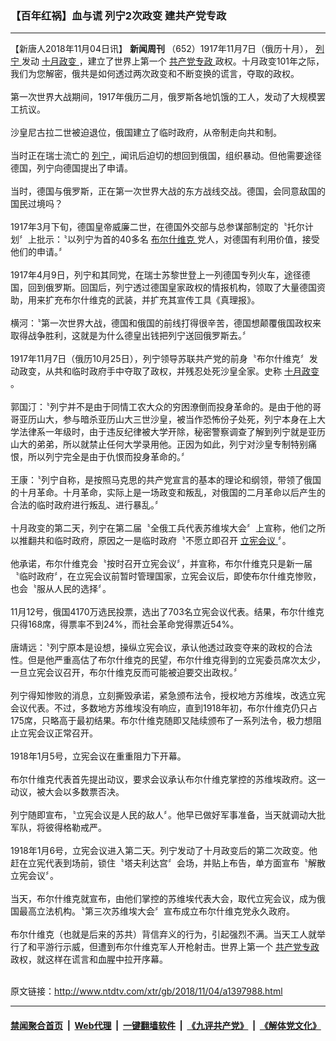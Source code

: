 ### 【百年红祸】血与谎 列宁2次政变 建共产党专政
------------------------

<div class="wysiwyg">
 【新唐人2018年11月04日讯】
 <b>
  新闻周刊
 </b>
 （652）1917年11月7日（俄历十月），
 <a href="http://www.ntdtv.com/xtr/gb/articlelistbytag_列宁.html" target="_blank">
  列宁
 </a>
 发动
 <a href="http://www.ntdtv.com/xtr/gb/articlelistbytag_十月政变.html" target="_blank">
  十月政变
 </a>
 ，建立了世界上第一个
 <a href="http://www.ntdtv.com/xtr/gb/articlelistbytag_共产党专政.html" target="_blank">
  共产党专政
 </a>
 政权。十月政变101年之际，我们为您解密，俄共是如何透过两次政变和不断变换的谎言，夺取的政权。
 <br/>
 <br/>
 第一次世界大战期间，1917年俄历二月，俄罗斯各地饥饿的工人，发动了大规模罢工抗议。
 <br/>
 <br/>
 沙皇尼古拉二世被迫退位，俄国建立了临时政府，从帝制走向共和制。
 <br/>
 <br/>
 当时正在瑞士流亡的
 <a href="http://www.ntdtv.com/xtr/gb/articlelistbytag_列宁.html" target="_blank">
  列宁
 </a>
 ，闻讯后迫切的想回到俄国，组织暴动。但他需要途径德国，列宁向德国提出了申请。
 <br/>
 <br/>
 当时，德国与俄罗斯，正在第一次世界大战的东方战线交战。德国，会同意敌国的国民过境吗？
 <br/>
 <br/>
 1917年3月下旬，德国皇帝威廉二世，在德国外交部与总参谋部制定的〝托尔计划〞上批示：〝以列宁为首的40多名
 <a href="http://www.ntdtv.com/xtr/gb/articlelistbytag_布尔什维克.html" target="_blank">
  布尔什维克
 </a>
 党人，对德国有利用价值，接受他们的申请。〞
 <br/>
 <br/>
 1917年4月9日，列宁和其同党，在瑞士苏黎世登上一列德国专列火车，途径德国，回到俄罗斯。回国后，列宁透过德国皇家政权的情报机构，领取了大量德国资助，用来扩充布尔什维克的武装，并扩充其宣传工具《真理报》。
 <br/>
 <br/>
 横河：〝第一次世界大战，德国和俄国的前线打得很辛苦，德国想颠覆俄国政权来取得战争胜利，这就是为什么德皇出钱把列宁送回俄罗斯去。〞
 <br/>
 <br/>
 1917年11月7日（俄历10月25日），列宁领导苏联共产党的前身〝布尔什维克〞发动政变，从共和临时政府手中夺取了政权，并残忍处死沙皇全家。史称
 <a href="http://www.ntdtv.com/xtr/gb/articlelistbytag_十月政变.html" target="_blank">
  十月政变
 </a>
 。
 <br/>
 <br/>
 郭国汀：〝列宁并不是由于同情工农大众的穷困潦倒而投身革命的。是由于他的哥哥亚历山大，参与暗杀亚历山大三世沙皇，被当作恐怖份子处死，列宁本身在上大学法律系一年级时，由于违反纪律被大学开除，秘密警察调查了解到列宁就是亚历山大的弟弟，所以就禁止任何大学录用他。正因为如此，列宁对沙皇专制特别痛恨，所以列宁完全是由于仇恨而投身革命的。〞
 <br/>
 <br/>
 王康：〝列宁自称，是按照马克思的共产党宣言的基本的理论和纲领，带领了俄国的十月革命。十月革命，实际上是一场政变和叛乱，对俄国的二月革命以后产生的合法的临时政府进行叛乱、进行暴乱。〞
 <br/>
 <br/>
 十月政变的第二天，列宁在第二届〝全俄工兵代表苏维埃大会〞上宣称，他们之所以推翻共和临时政府，原因之一是临时政府〝不愿立即召开
 <a href="http://www.ntdtv.com/xtr/gb/articlelistbytag_立宪会议.html" target="_blank">
  立宪会议
 </a>
 〞。
 <br/>
 <br/>
 他承诺，布尔什维克会〝按时召开立宪会议〞，并宣称，布尔什维克只是新一届〝临时政府〞，在立宪会议前暂时管理国家，立宪会议后，即使布尔什维克惨败，也会〝服从人民的选择〞。
 <br/>
 <br/>
 11月12号，俄国4170万选民投票，选出了703名立宪会议代表。结果，布尔什维克只得168席，得票率不到24%，而社会革命党得票近54%。
 <br/>
 <br/>
 唐靖远：〝列宁原本是设想，操纵立宪会议，承认他透过政变夺来的政权的合法性。但是他严重高估了布尔什维克的民望，布尔什维克得到的立宪委员席次太少，一旦立宪会议召开，布尔什维克反而可能被迫要交出政权。〞
 <br/>
 <br/>
 列宁得知惨败的消息，立刻撕毁承诺，紧急颁布法令，授权地方苏维埃，改选立宪会议代表。不过，多数地方苏维埃没有响应，直到1918年初，布尔什维克仍只占175席，只略高于最初结果。布尔什维克随即又陆续颁布了一系列法令，极力想阻止立宪会议正常召开。
 <br/>
 <br/>
 1918年1月5号，立宪会议在重重阻力下开幕。
 <br/>
 <br/>
 布尔什维克代表首先提出动议，要求会议承认布尔什维克掌控的苏维埃政府。这一动议，被大会以多数票否决。
 <br/>
 <br/>
 列宁随即宣布，〝立宪会议是人民的敌人〞。他早已做好军事准备，当天就调动大批军队，将彼得格勒戒严。
 <br/>
 <br/>
 1918年1月6号，立宪会议进入第二天。列宁发动了十月政变后的第二次政变。他赶在立宪代表到场前，锁住〝塔夫利达宫〞会场，并贴上布告，单方面宣布〝解散立宪会议〞。
 <br/>
 <br/>
 当天，布尔什维克就宣布，由他们掌控的苏维埃代表大会，取代立宪会议，成为俄国最高立法机构。〝第三次苏维埃大会〞宣布成立布尔什维克党永久政府。
 <br/>
 <br/>
 布尔什维克（也就是后来的苏共）背信弃义的行为，引起强烈不满。当天工人就举行了和平游行示威，但遭到布尔什维克军人开枪射击。世界上第一个
 <a href="http://www.ntdtv.com/xtr/gb/articlelistbytag_共产党专政.html" target="_blank">
  共产党专政
 </a>
 政权，就这样在谎言和血腥中拉开序幕。
</div>

<br/>原文链接：http://www.ntdtv.com/xtr/gb/2018/11/04/a1397988.html


------------------------
#### [禁闻聚合首页](https://github.com/gfw-breaker/banned-news/blob/master/README.md) &nbsp;|&nbsp; [Web代理](https://github.com/gfw-breaker/open-proxy/blob/master/README.md) &nbsp;|&nbsp; [一键翻墙软件](https://github.com/gfw-breaker/nogfw/blob/master/README.md) &nbsp;|&nbsp; [《九评共产党》](https://github.com/gfw-breaker/9ping.md/blob/master/README.md#九评之一评共产党是什么) &nbsp;|&nbsp; [《解体党文化》](https://github.com/gfw-breaker/jtdwh.md/blob/master/README.md#绪论)